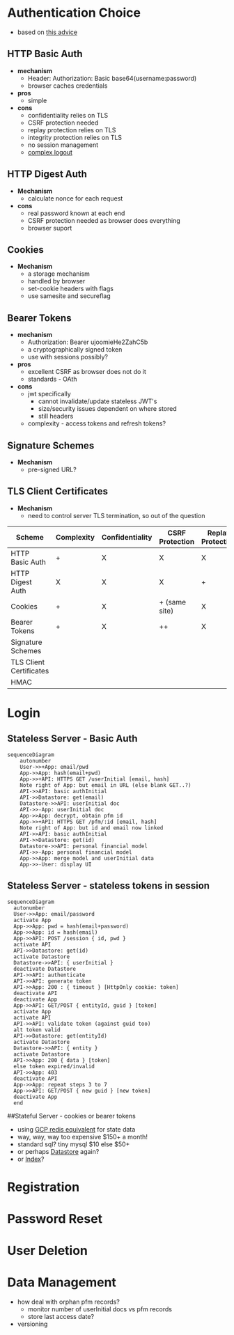 # Authentication Choice
* based on [this advice](https://www.securitydrops.com/the-web-api-authentication-guide/)
## HTTP Basic Auth
* **mechanism**
  * Header: Authorization: Basic base64(username:password)
  * browser caches credentials    
* **pros**
  * simple
* **cons**
  * confidentiality relies on TLS
  * CSRF protection needed
  * replay protection relies on TLS
  * integrity protection relies on TLS  
  * no session management
  * [complex logout](https://stackoverflow.com/questions/233507/how-to-log-out-user-from-web-site-using-basic-authentication)  
    
## HTTP Digest Auth
* **Mechanism**
  * calculate nonce for each request
* **cons**
  * real password known at each end
  * CSRF protection needed as browser does everything
  * browser suport
    
## Cookies
* **Mechanism**
  * a storage mechanism
  * handled by browser
  * set-cookie headers with flags
  * use samesite and secureflag  
    

## Bearer Tokens
* **mechanism**
  * Authorization: Bearer ujoomieHe2ZahC5b
  * a cryptographically signed token  
  * use with sessions possibly?   
* **pros**
  * excellent CSRF as browser does not do it
  * standards - OAth
* **cons**
  * jwt specifically
    * cannot invalidate/update stateless JWT's
    * size/security issues dependent on where stored
    * still headers
  * complexity - access tokens and refresh tokens?
   
## Signature Schemes
* **Mechanism**
  * pre-signed URL?
    
## TLS Client Certificates
* **Mechanism**
  * need to control server TLS termination, so out of the question
    
    

| Scheme | Complexity | Confidentiality | CSRF Protection | Replay Protection | Integrity Protection | Session | Log Out |
| --- | --- | --- | --- | --- | --- | --- | --- |
| HTTP Basic Auth | + | X  | X | X | X | X | X |
| HTTP  Digest Auth | X | X | X | + | + | X | X |
| Cookies |  + | X | + (same site) | X | X | + | X |
| Bearer Tokens | + | X | ++ | X | X | (+X) | X |
| Signature Schemes | | | |
| TLS Client Certificates| | | |
| HMAC | | | |


# Login

## Stateless Server - Basic Auth
```mermaid
sequenceDiagram
    autonumber
    User->>+App: email/pwd
    App->>App: hash(email+pwd)
    App->>+API: HTTPS GET /userInitial [email, hash]
    Note right of App: but email in URL (else blank GET..?)
    API->>API: basic authInitial
    API->>Datastore: get(email)
    Datastore->>API: userInitial doc
    API->>-App: userInitial doc
    App->>App: decrypt, obtain pfm id 
    App->>+API: HTTPS GET /pfm/:id [email, hash]
    Note right of App: but id and email now linked
    API->>API: basic authInitial
    API->>Datastore: get(id)
    Datastore->>API: personal financial model
    API->>-App: personal financial model
    App->>App: merge model and userInitial data
    App->>-User: display UI
```

## Stateless Server - stateless tokens in session
```mermaid
sequenceDiagram
  autonumber
  User->>App: email/password
  activate App
  App->>App: pwd = hash(email+password)
  App->>App: id = hash(email)
  App->>API: POST /session { id, pwd }
  activate API
  API->>Datastore: get(id)
  activate Datastore
  Datastore->>API: { userInitial }
  deactivate Datastore
  API->>API: authenticate
  API->>API: generate token 
  API->>App: 200 : { timeout } [HttpOnly cookie: token]
  deactivate API
  deactivate App
  App->>API: GET/POST { entityId, guid } [token]
  activate App
  activate API
  API->>API: validate token (against guid too)
  alt token valid
  API->>Datastore: get(entityId)
  activate Datastore
  Datastore->>API: { entity }
  activate Datastore
  API->>App: 200 { data } [token]
  else token expired/invalid
  API->>App: 403
  deactivate API
  App->>App: repeat steps 3 to 7
  App->>API: GET/POST { new guid } [new token]
  deactivate App
  end
```

##Stateful Server - cookies or bearer tokens
* using [GCP redis equivalent](https://cloud.google.com/memorystore/) for state data
* way, way, way too expensive $150+ a month!
* standard sql?  tiny mysql $10 else $50+
* or perhaps [Datastore](https://www.npmjs.com/package/@google-cloud/connect-datastore) again?
* or [Index](https://www.npmjs.com/package/@google-cloud/connect-firestore)?

# Registration

# Password Reset

# User Deletion

# Data Management
* how deal with orphan pfm records?
  * monitor number of userInitial docs vs pfm records
  * store last access date?
* versioning  